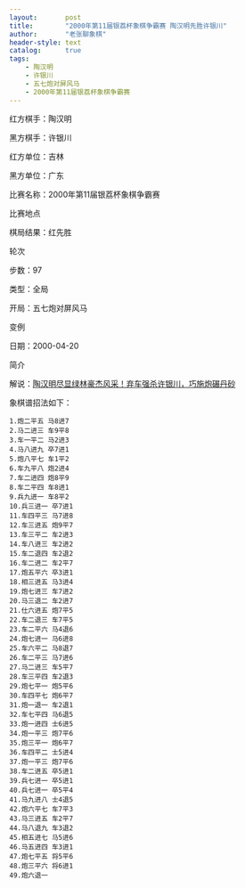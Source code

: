 ```yaml
---
layout:       post
title:        "2000年第11届银荔杯象棋争霸赛 陶汉明先胜许银川"
author:       "老张聊象棋"
header-style: text
catalog:      true
tags:
    - 陶汉明
    - 许银川
    - 五七炮对屏风马
    - 2000年第11届银荔杯象棋争霸赛
---
```

红方棋手：陶汉明

黑方棋手：许银川

红方单位：吉林

黑方单位：广东

比赛名称：2000年第11届银荔杯象棋争霸赛

比赛地点

棋局结果：红先胜

轮次

步数：97

类型：全局

开局：五七炮对屏风马

变例

日期：2000-04-20

简介

解说：[陶汉明尽显绿林豪杰风采！弃车强杀许银川，巧施炮碾丹砂](https://youtu.be/ndnSkc1yALU)

象棋谱招法如下：
```
1.炮二平五 马8进7
2.马二进三 车9平8
3.车一平二 马2进3
4.马八进九 卒7进1
5.炮八平七 车1平2
6.车九平八 炮2进4
7.车二进四 炮8平9
8.车二平四 车8进1
9.兵九进一 车8平2
10.兵三进一 卒7进1
11.车四平三 马7进8
12.车三进五 炮9平7
13.车三平二 车2进3
14.车八进三 车2进2
15.车二退四 车2退2
16.车二进二 车2平7
17.炮五平六 卒3进1
18.相三进五 马3进4
19.炮七进三 车7进2
20.马三退二 车2进7
21.仕六进五 炮7平5
22.车二退三 车7平5
23.车二平六 马4退6
24.炮七进一 马6进8
25.车六平二 马8退7
26.车二平三 马7进6
27.马二进三 车5平7
28.车三平四 车2退3
29.炮七平一 炮5平6
30.车四平七 炮6平7
31.炮一退一 车2退1
32.车七平四 马6退5
33.炮一进四 士6进5
34.炮一平三 炮7平6
35.炮三平一 炮6平7
36.车四平二 士5进4
37.炮一平三 炮7平6
38.车二进五 卒5进1
39.兵七进一 卒5进1
40.兵七进一 卒5平4
41.马九进八 士4退5
42.炮六平七 车7平3
43.马三进五 车2平7
44.马八退九 车3退2
45.相五进七 马5进6
46.马五进四 车3进1
47.炮七平五 将5平6
48.炮三平六 将6进1
49.炮六退一
```
